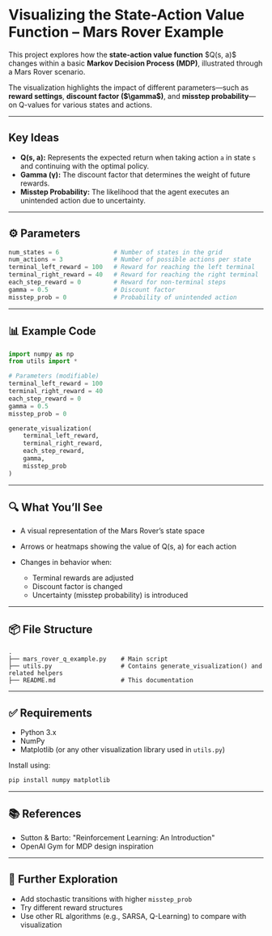 # Visualizing the State-Action Value Function – Mars Rover Example



This project explores how the **state-action value function** \$Q(s, a)\$ changes within a basic **Markov Decision Process (MDP)**, illustrated through a Mars Rover scenario.

The visualization highlights the impact of different parameters—such as **reward settings**, **discount factor (\$\gamma\$)**, and **misstep probability**—on Q-values for various states and actions.

---

## Key Ideas

* **Q(s, a):** Represents the expected return when taking action `a` in state `s` and continuing with the optimal policy.
* **Gamma (γ):** The discount factor that determines the weight of future rewards.
* **Misstep Probability:** The likelihood that the agent executes an unintended action due to uncertainty.


---

## ⚙️ Parameters

```python
num_states = 6               # Number of states in the grid
num_actions = 3              # Number of possible actions per state
terminal_left_reward = 100   # Reward for reaching the left terminal
terminal_right_reward = 40   # Reward for reaching the right terminal
each_step_reward = 0         # Reward for non-terminal steps
gamma = 0.5                  # Discount factor
misstep_prob = 0             # Probability of unintended action
```

---

## 📊 Example Code

```python
import numpy as np
from utils import *

# Parameters (modifiable)
terminal_left_reward = 100
terminal_right_reward = 40
each_step_reward = 0
gamma = 0.5
misstep_prob = 0

generate_visualization(
    terminal_left_reward, 
    terminal_right_reward, 
    each_step_reward, 
    gamma, 
    misstep_prob
)
```

---

## 🔍 What You’ll See

* A visual representation of the Mars Rover’s state space
* Arrows or heatmaps showing the value of Q(s, a) for each action
* Changes in behavior when:

  * Terminal rewards are adjusted
  * Discount factor is changed
  * Uncertainty (misstep probability) is introduced

---

## 📦 File Structure

```
.
├── mars_rover_q_example.py    # Main script
├── utils.py                   # Contains generate_visualization() and related helpers
├── README.md                  # This documentation
```

---

## ✅ Requirements

* Python 3.x
* NumPy
* Matplotlib (or any other visualization library used in `utils.py`)

Install using:

```bash
pip install numpy matplotlib
```

---

## 📚 References

* Sutton & Barto: "Reinforcement Learning: An Introduction"
* OpenAI Gym for MDP design inspiration

---

## 🧠 Further Exploration

* Add stochastic transitions with higher `misstep_prob`
* Try different reward structures
* Use other RL algorithms (e.g., SARSA, Q-Learning) to compare with visualization
